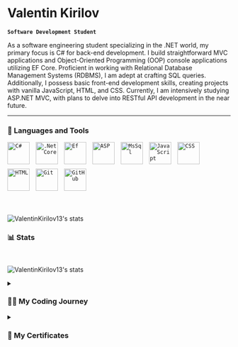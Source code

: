# Valentin Kirilov

**`Software Development Student`**

As a software engineering student specializing in the .NET world, my primary focus is C# for back-end development. I build straightforward MVC applications and Object-Oriented Programming (OOP) console applications utilizing EF Core. Proficient in working with Relational Database Management Systems (RDBMS), I am adept at crafting SQL queries. Additionally, I possess basic front-end development skills, creating projects with vanilla JavaScript, HTML, and CSS. Currently, I am intensively studying ASP.NET MVC, with plans to delve into RESTful API development in the near future.

---

### 🧰 Languages and Tools

<div style="margin-bottom:20px"; >
     <code><img  alt="C#" width="50px" style="padding-right:10px;" src="https://cdn.jsdelivr.net/gh/devicons/devicon/icons/csharp/csharp-original.svg" /></code>
     <code><img  alt=".Net Core" width="50px" style="padding-right:10px;" src="https://cdn.jsdelivr.net/gh/devicons/devicon/icons/dotnetcore/dotnetcore-original.svg" /></code>
     <code><img  alt="Ef" width="50px" style="padding-right:10px;" src="https://codeopinion.com/wp-content/uploads/2017/10/Bitmap-MEDIUM_Entity-Framework-Core-Logo_2colors_Square_Boxed_RGB.png" /></code>
     <code><img  alt="ASP" width="50px"  style="padding-right:10px;" src="https://www.simplilearn.com/ice9/free_resources_article_thumb/ASP.NET_logo.jpg" /></code>
     <code><img  alt="MsSql" width="50px" style="padding-right:10px; margin-bottom:10px;" src="https://logowik.com/content/uploads/images/microsoft-sql-server4529.jpg" /></code>
     <code><img  alt="JavaScript" width="50px" style="padding-right:10px;" src="https://cdn.jsdelivr.net/gh/devicons/devicon/icons/javascript/javascript-plain.svg" /></code>
     <code><img  alt="CSS" width="50px" style="padding-right:10px;" src="https://cdn.jsdelivr.net/gh/devicons/devicon/icons/css3/css3-plain.svg" /></code>
     <code><img  alt="HTML" width="50px" style="padding-right:10px;" src="https://cdn.jsdelivr.net/gh/devicons/devicon/icons/html5/html5-plain.svg" /></code>
     <code><img  alt="Git" width="50px" style="padding-right:10px;" src="https://cdn.jsdelivr.net/gh/devicons/devicon/icons/git/git-original.svg" /></code>
     <code><img  alt="GitHub" width="50px" style="padding-right:10px;" src="https://cdn.jim-nielsen.com/macos/128/github-desktop-2021-05-20.png" /></code>
</div>
<br />

 ![ValentinKirilov13's stats](https://github-readme-stats.vercel.app/api/top-langs/?username=ValentinKirilov13&layout=compact&bg_color=0d1117&title_color=ffffff&text_color=c9d1d9) 
<br />

### 📊 Stats

<br />

![ValentinKirilov13's stats](https://github-readme-stats.vercel.app/api?username=ValentinKirilov13&layout=compact&bg_color=0d1117&title_color=ffffff&text_color=c9d1d9)

<details>
 <summary><h3>👨‍💻 My Coding Journey</h3></summary>
  I began my coding journey during my first year of university at the University of Architecture, Construction, and Geodesy. Originally enrolled in civil engineering due to my high school background, I found a growing interest in programming. This led me to pursue courses at the Software University (SoftUni) for C# web development. Upon completing my first year at the initial university, I made the decision to transfer to Sofia Technical University for the Management and Business Information Systems program (Engineer Manager). I am currently in the second part of my first year there. Simultaneously, I am actively participating in C# developer courses at SoftUni, engaging in daily coding, and recently delving into ASP.NET, where I successfully created my first web application at the beginning of this year.
</details>

<details>
 <summary><h3>📜 My Certificates</h3></summary>
     
<code><img  alt="Basic" width="300px" style="padding-right:10px;" src="https://github.com/ValentinKirilov13/ValentinKirilov13/assets/144913661/488c3892-668e-4a6b-a0ab-8f3609c3a78e" /></code>
<code><img  alt="Advanced" width="300px" style="padding-right:10px;" src="https://github.com/ValentinKirilov13/ValentinKirilov13/assets/144913661/9ac650e4-d869-4d21-9932-8d75e98e778b" /></code>
<code><img  alt="OOP" width="300px" style="padding-right:10px;" src="https://github.com/ValentinKirilov13/ValentinKirilov13/assets/144913661/636a1c7a-4ae6-4b88-b4aa-fe1b78c75c0d" /></code>
<code><img  alt="MSSQL" width="300px" style="padding-right:10px;" src="https://github.com/ValentinKirilov13/ValentinKirilov13/assets/144913661/c639bf34-6330-468c-8af9-c088abd92576" /></code>
<code><img  alt="EntityFrameworkCore" width="300px" style="padding-right:10px;" src="https://github.com/ValentinKirilov13/ValentinKirilov13/assets/144913661/d7161c55-b718-42c6-a721-e09903a5c8ec" /></code>
<br />
<code><img  alt="Fundamentals" width="300px" style="padding-right:10px;" src="https://github.com/ValentinKirilov13/ValentinKirilov13/assets/144913661/1ab1da0b-3e0c-49c0-b1e2-cc59e95bf32d" /></code>

</details>
